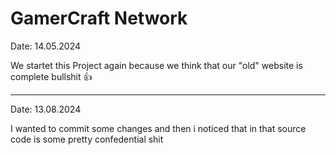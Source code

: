 # GamerCraft Network
Date: 14.05.2024

We startet this Project again because we think that our "old" website is complete bullshit 👍

--------------------------------------------------------------------------------------------------------
Date: 13.08.2024

I wanted to commit some changes and then i noticed that in that source code is some pretty confedential shit
